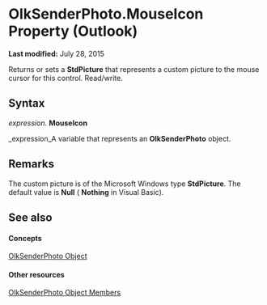 
# OlkSenderPhoto.MouseIcon Property (Outlook)

 **Last modified:** July 28, 2015

Returns or sets a  **StdPicture** that represents a custom picture to the mouse cursor for this control. Read/write.

## Syntax

 _expression_. **MouseIcon**

 _expression_A variable that represents an  **OlkSenderPhoto** object.


## Remarks

The custom picture is of the Microsoft Windows type  **StdPicture**. The default value is  **Null** ( **Nothing** in Visual Basic).


## See also


#### Concepts


 [OlkSenderPhoto Object](07934c3a-404c-7f99-49a8-540701d31cef.md)
#### Other resources


 [OlkSenderPhoto Object Members](7f3c23d6-633b-c250-79d0-9f06fd37c17a.md)
